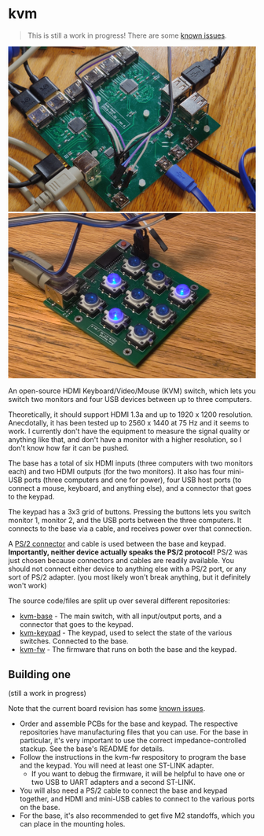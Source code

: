 # kvm
> This is still a work in progress! There are some [known issues](https://github.com/thatoddmailbox/kvm-base#known-issues).

<img src="./base.jpg" alt="The base" />
<img src="./keypad.jpg" alt="The keypad" />

An open-source HDMI Keyboard/Video/Mouse (KVM) switch, which lets you switch two monitors and four USB devices between up to three computers.

Theoretically, it should support HDMI 1.3a and up to 1920 x 1200 resolution. Anecdotally, it has been tested up to 2560 x 1440 at 75 Hz and it seems to work. I currently don't have the equipment to measure the signal quality or anything like that, and don't have a monitor with a higher resolution, so I don't know how far it can be pushed.

The base has a total of six HDMI inputs (three computers with two monitors each) and two HDMI outputs (for the two monitors). It also has four mini-USB ports (three computers and one for power), four USB host ports (to connect a mouse, keyboard, and anything else), and a connector that goes to the keypad.

The keypad has a 3x3 grid of buttons. Pressing the buttons lets you switch monitor 1, monitor 2, and the USB ports between the three computers. It connects to the base via a cable, and receives power over that connection.

A [PS/2 connector](https://en.wikipedia.org/wiki/PS/2_port) and cable is used between the base and keypad. **Importantly, neither device actually speaks the PS/2 protocol!** PS/2 was just chosen because connectors and cables are readily available. You should not connect either device to anything else with a PS/2 port, or any sort of PS/2 adapter. (you most likely won't break anything, but it definitely won't work)

The source code/files are split up over several different repositories:
* [kvm-base](https://github.com/thatoddmailbox/kvm-base) - The main switch, with all input/output ports, and a connector that goes to the keypad.
* [kvm-keypad](https://github.com/thatoddmailbox/kvm-keypad) - The keypad, used to select the state of the various switches. Connected to the base.
* [kvm-fw](https://github.com/thatoddmailbox/kvm-fw) - The firmware that runs on both the base and the keypad.

## Building one
(still a work in progress)

Note that the current board revision has some [known issues](https://github.com/thatoddmailbox/kvm-base#known-issues).

* Order and assemble PCBs for the base and keypad. The respective repositories have manufacturing files that you can use. For the base in particular, it's very important to use the correct impedance-controlled stackup. See the base's README for details.
* Follow the instructions in the kvm-fw respository to program the base and the keypad. You will need at least one ST-LINK adapter.
	* If you want to debug the firmware, it will be helpful to have one or two USB to UART adapters and a second ST-LINK.
* You will also need a PS/2 cable to connect the base and keypad together, and HDMI and mini-USB cables to connect to the various ports on the base.
* For the base, it's also recommended to get five M2 standoffs, which you can place in the mounting holes.